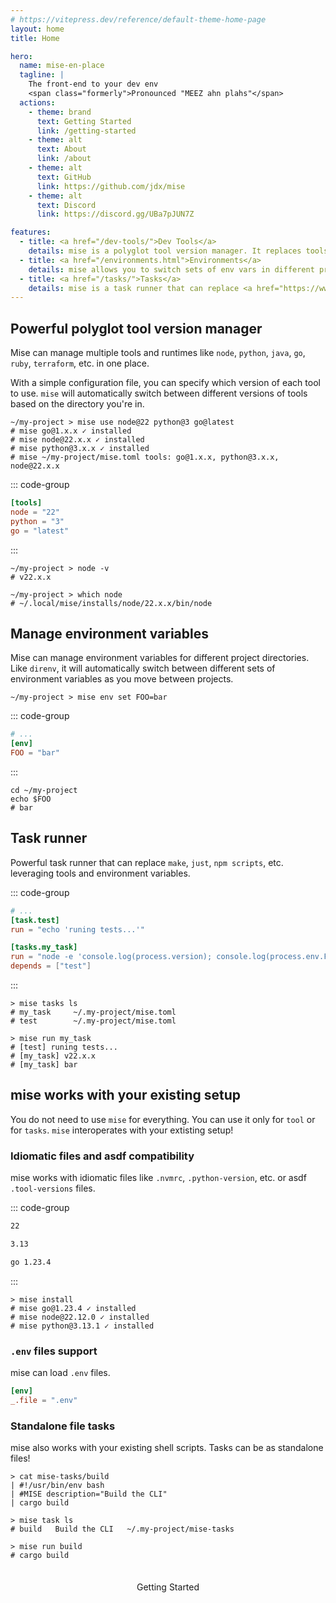 ```yaml
---
# https://vitepress.dev/reference/default-theme-home-page
layout: home
title: Home

hero:
  name: mise-en-place
  tagline: |
    The front-end to your dev env
    <span class="formerly">Pronounced "MEEZ ahn plahs"</span>
  actions:
    - theme: brand
      text: Getting Started
      link: /getting-started
    - theme: alt
      text: About
      link: /about
    - theme: alt
      text: GitHub
      link: https://github.com/jdx/mise
    - theme: alt
      text: Discord
      link: https://discord.gg/UBa7pJUN7Z

features:
  - title: <a href="/dev-tools/">Dev Tools</a>
    details: mise is a polyglot tool version manager. It replaces tools like <a href="https://asdf-vm.com">asdf</a>, nvm, pyenv, rbenv, etc.
  - title: <a href="/environments.html">Environments</a>
    details: mise allows you to switch sets of env vars in different project directories. It can replace <a href="https://github.com/direnv/direnv">direnv</a>.
  - title: <a href="/tasks/">Tasks</a>
    details: mise is a task runner that can replace <a href="https://www.gnu.org/software/make">make</a>, or <a href="https://docs.npmjs.com/cli/v10/using-npm-scripts">npm scripts</a>.
---
```


## Powerful polyglot tool version manager
Mise can manage multiple tools and runtimes like `node`, `python`, `java`, `go`, `ruby`, `terraform`, etc. in one place. 

With a simple configuration file, you can specify which version of each tool to use. `mise` will automatically switch between different versions of tools based on the directory you're in.

```shell
~/my-project > mise use node@22 python@3 go@latest
# mise go@1.x.x ✓ installed
# mise node@22.x.x ✓ installed
# mise python@3.x.x ✓ installed
# mise ~/my-project/mise.toml tools: go@1.x.x, python@3.x.x, node@22.x.x                                                              
```
::: code-group
```toml [mise.toml]
[tools]
node = "22"
python = "3"
go = "latest"
```
:::

```shell
~/my-project > node -v
# v22.x.x

~/my-project > which node
# ~/.local/mise/installs/node/22.x.x/bin/node
```

## Manage environment variables
Mise can manage environment variables for different project directories. Like `direnv`, it will automatically switch between different sets of environment variables as you move between projects.

```shell
~/my-project > mise env set FOO=bar
```
::: code-group
```toml [mise.toml]
# ...
[env]
FOO = "bar"
```
:::

```shell
cd ~/my-project
echo $FOO
# bar
```

## Task runner

Powerful task runner that can replace `make`, `just`, `npm scripts`, etc. leveraging tools and environment variables.

::: code-group
```toml [mise.toml]
# ...
[task.test]
run = "echo 'runing tests...'"

[tasks.my_task]
run = "node -e 'console.log(process.version); console.log(process.env.FOO)'"
depends = ["test"]
```
:::
```shell
> mise tasks ls
# my_task     ~/.my-project/mise.toml
# test        ~/.my-project/mise.toml

> mise run my_task
# [test] runing tests...
# [my_task] v22.x.x
# [my_task] bar
```

## mise works with your existing setup
You do not need to use `mise` for everything. You can use it only for `tool` or for `tasks`. 
`mise` interoperates with your extisting setup! 

### Idiomatic files and asdf compatibility
mise works with idiomatic files like `.nvmrc`, `.python-version`, etc. or asdf `.tool-versions` files.

::: code-group
```txt [.nvmrc]
22
```
```txt [.python-version]
3.13
```
```txt [.tool-versions]
go 1.23.4
```
:::
```shell
> mise install
# mise go@1.23.4 ✓ installed
# mise node@22.12.0 ✓ installed
# mise python@3.13.1 ✓ installed
```

### `.env` files support
mise can load `.env` files.
```toml
[env]
_.file = ".env"
```

### Standalone file tasks
mise also works with your existing shell scripts. Tasks can be as standalone files!
```shell
> cat mise-tasks/build
| #!/usr/bin/env bash
| #MISE description="Build the CLI"
| cargo build
```

```shell
> mise task ls
# build   Build the CLI   ~/.my-project/mise-tasks
```

```shell
> mise run build
# cargo build
```

<center style="margin-top: 2em">
    <a href="/getting-started" class="get-started-button">Getting Started</a>
</center>

<style>
.formerly {
    font-size: 0.7em;
    color: #666;
}

a.get-started-button {
    display: inline-block;
    padding: 0.5em 1em;
    border-radius: 0.25em;
    color: var(--vp-button-brand-text);
    text-decoration: none;
    background-color: var(--vp-button-brand-bg);
}
a.get-started-button:hover {
    color: var(--vp-button-brand-hover-text);
}

</style>
